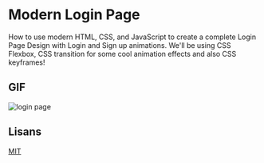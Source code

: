 
# Modern Login Page

How to use modern HTML, CSS, and JavaScript to create a complete Login Page Design with Login and Sign up animations. We'll be using CSS Flexbox, CSS transition for some cool animation effects and also CSS keyframes!



## GIF 

![login page](https://github.com/akiferenw/modern-login-page/assets/120742728/9b23f622-80c8-4d35-9ee6-44ae66a0242a)


## Lisans

[MIT](https://choosealicense.com/licenses/mit/)
